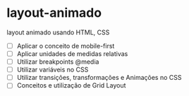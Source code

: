 # layout-animado
layout animado usando HTML, CSS 
- [ ]  Aplicar o conceito de mobile-first
- [ ]  Aplicar unidades de medidas relativas 
- [ ]  Utilizar breakpoints @media
- [ ]  Utilizar variáveis no CSS
- [ ]  Utilizar transições, transformações e Animações no CSS 
- [ ]  Conceitos e utilização de Grid Layout
